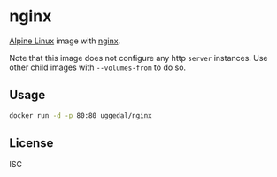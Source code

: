 nginx
=====

[Alpine Linux][a] image with [nginx][n].

Note that this image does not configure any
http `server` instances. Use other child images
with `--volumes-from` to do so.

Usage
-----

```sh
docker run -d -p 80:80 uggedal/nginx
```

License
-------

ISC

[a]: http://alpinelinux.org/
[n]: http://nginx.org/
